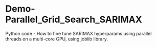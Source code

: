 # Demo-Parallel_Grid_Search_SARIMAX
Python code - How to fine tune SARIMAX hyperparams using parallel threads on a multi-core GPU, using joblib library.
